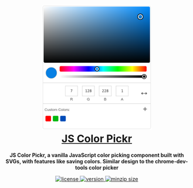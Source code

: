 <h1 align="center" style="color: rgb(7, 128, 228)">
    <a href="https://r-tek.github.io/js_color_pickr/" target="blank">
        <img height="340" src="/assets/img/interface_view.png"/>
        <br />
        JS Color Pickr
    </a>
</h1>

<p align="center">
    <b>JS Color Pickr, a vanilla JavaScript color picking component built with SVGs, with features like saving colors. Similar design to the chrome-dev-tools color picker</b>
</p>

<p align="center">
    <a href="https://github.com/R-TEK/js_color_pickr/blob/master/LICENSE">
        <img src="https://badgen.net/github/license/R-TEK/js_color_pickr?color=ff0000" alt="license" />
    </a>
    <a href="https://www.npmjs.com/package/js_color_pickr">
        <img src="https://badgen.net/npm/v/js_color_pickr?color=7000c5" alt="version" />
    </a>
    <a href="https://bundlephobia.com/result?p=js_color_pickr@1.0.0">
        <img src="https://badgen.net/bundlephobia/minzip/js_color_pickr?color=008c17" alt="minzip size" />
    </a>
</p>

<br/>
